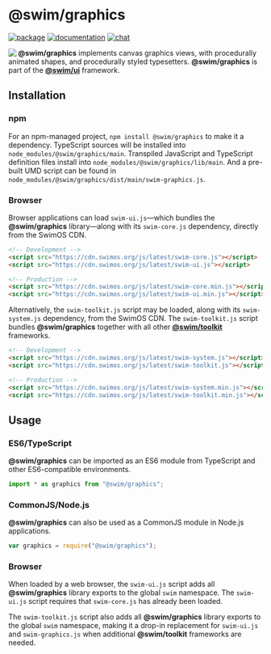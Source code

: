 # @swim/graphics

[![package](https://img.shields.io/npm/v/@swim/graphics.svg)](https://www.npmjs.com/package/@swim/graphics)
[![documentation](https://img.shields.io/badge/doc-TypeDoc-blue.svg)](https://docs.swimos.org/js/latest/modules/_swim_graphics.html)
[![chat](https://img.shields.io/badge/chat-Gitter-green.svg)](https://gitter.im/swimos/community)

<a href="https://www.swimos.org"><img src="https://docs.swimos.org/readme/marlin-blue.svg" align="left"></a>

**@swim/graphics** implements canvas graphics views, with procedurally animated
shapes, and procedurally styled typesetters. **@swim/graphics** is part of the
[**@swim/ui**](https://github.com/swimos/swim/tree/master/swim-toolkit-js/swim-ui-js/@swim/ui) framework.

## Installation

### npm

For an npm-managed project, `npm install @swim/graphics` to make it a dependency.
TypeScript sources will be installed into `node_modules/@swim/graphics/main`.
Transpiled JavaScript and TypeScript definition files install into
`node_modules/@swim/graphics/lib/main`.  And a pre-built UMD script can
be found in `node_modules/@swim/graphics/dist/main/swim-graphics.js`.

### Browser

Browser applications can load `swim-ui.js`—which bundles the **@swim/graphics**
library—along with its `swim-core.js` dependency, directly from the SwimOS CDN.

```html
<!-- Development -->
<script src="https://cdn.swimos.org/js/latest/swim-core.js"></script>
<script src="https://cdn.swimos.org/js/latest/swim-ui.js"></script>

<!-- Production -->
<script src="https://cdn.swimos.org/js/latest/swim-core.min.js"></script>
<script src="https://cdn.swimos.org/js/latest/swim-ui.min.js"></script>
```

Alternatively, the `swim-toolkit.js` script may be loaded, along with its
`swim-system.js` dependency, from the SwimOS CDN.  The `swim-toolkit.js`
script bundles **@swim/graphics** together with all other
[**@swim/toolkit**](https://github.com/swimos/swim/tree/master/swim-toolkit-js/@swim/toolkit)
frameworks.

```html
<!-- Development -->
<script src="https://cdn.swimos.org/js/latest/swim-system.js"></script>
<script src="https://cdn.swimos.org/js/latest/swim-toolkit.js"></script>

<!-- Production -->
<script src="https://cdn.swimos.org/js/latest/swim-system.min.js"></script>
<script src="https://cdn.swimos.org/js/latest/swim-toolkit.min.js"></script>
```

## Usage

### ES6/TypeScript

**@swim/graphics** can be imported as an ES6 module from TypeScript and other
ES6-compatible environments.

```typescript
import * as graphics from "@swim/graphics";
```

### CommonJS/Node.js

**@swim/graphics** can also be used as a CommonJS module in Node.js applications.

```javascript
var graphics = require("@swim/graphics");
```

### Browser

When loaded by a web browser, the `swim-ui.js` script adds all
**@swim/graphics** library exports to the global `swim` namespace.  The
`swim-ui.js` script requires that `swim-core.js` has already been loaded.

The `swim-toolkit.js` script also adds all **@swim/graphics** library
exports to the global `swim` namespace, making it a drop-in replacement for
`swim-ui.js` and `swim-graphics.js` when additional **@swim/toolkit** frameworks
are needed.
